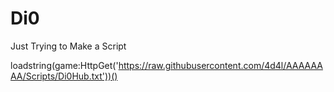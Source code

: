 # Di0
Just Trying to Make a Script

loadstring(game:HttpGet('https://raw.githubusercontent.com/4d4l/AAAAAAAA/Scripts/Di0Hub.txt'))()
